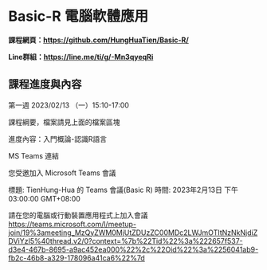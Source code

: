 # Basic-R 電腦軟體應用

**課程網頁：https://github.com/HungHuaTien/Basic-R/**

**Line群組：https://line.me/ti/g/-Mn3qyeqRi**

## 課程進度與內容

第一週 2023/02/13 （一）15:10-17:00

課程綱要，檔案請見上面的檔案區塊

進度內容：入門概論-認識R語言

MS Teams 連結

您受邀加入 Microsoft Teams 會議

標題: TienHung-Hua 的 Teams 會議(Basic R)
時間: 2023年2月13日 下午 03:00:00 GMT+08:00

請在您的電腦或行動裝置應用程式上加入會議
https://teams.microsoft.com/l/meetup-join/19%3ameeting_MzQyZWM0MjUtZDUzZC00MDc2LWJmOTItNzNkNjdiZDViYzI5%40thread.v2/0?context=%7b%22Tid%22%3a%222657f537-d3e4-467b-8695-a9ac452ea000%22%2c%22Oid%22%3a%2256041ab9-fb2c-46b8-a329-178096a41ca6%22%7d


